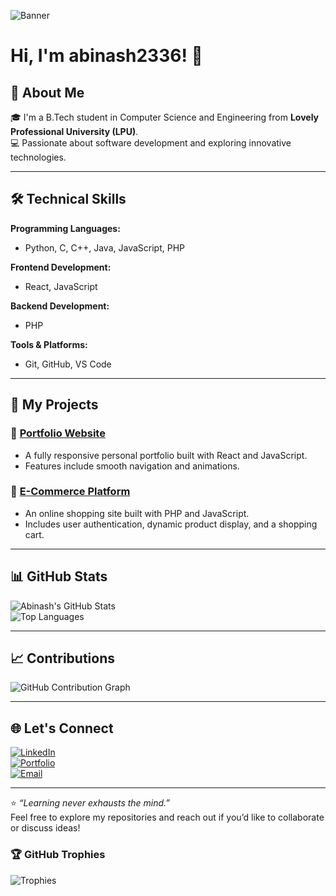 ![Banner](https://your-image-link.png)
# Hi, I'm abinash2336! 👋

## 🚀 About Me  
🎓 I'm a B.Tech student in Computer Science and Engineering from **Lovely Professional University (LPU)**.  
💻 Passionate about software development and exploring innovative technologies.

---

## 🛠️ Technical Skills  

**Programming Languages:**  
- Python, C, C++, Java, JavaScript, PHP  

**Frontend Development:**  
- React, JavaScript  

**Backend Development:**  
- PHP  

**Tools & Platforms:**  
- Git, GitHub, VS Code  

---

## 🌟 My Projects  

### 🔗 [Portfolio Website](#)  
- A fully responsive personal portfolio built with React and JavaScript.  
- Features include smooth navigation and animations.

### 🔗 [E-Commerce Platform](#)  
- An online shopping site built with PHP and JavaScript.  
- Includes user authentication, dynamic product display, and a shopping cart.

---

## 📊 GitHub Stats  

![Abinash's GitHub Stats](https://github-readme-stats.vercel.app/api?username=abinash-kumar&show_icons=true&theme=radical)  
![Top Languages](https://github-readme-stats.vercel.app/api/top-langs/?username=abinash-kumar&layout=compact&theme=radical)  

---

## 📈 Contributions  

![GitHub Contribution Graph](https://github-readme-activity-graph.vercel.app/graph?username=abinash-kumar&theme=react-dark)

---

## 🌐 Let's Connect  

[![LinkedIn](https://img.shields.io/badge/-LinkedIn-blue?style=for-the-badge&logo=linkedin)](https://www.linkedin.com/in/abinash-kumar/)  
[![Portfolio](https://img.shields.io/badge/-Portfolio-black?style=for-the-badge&logo=firefox)](https://abinash-portfolio.com/)  
[![Email](https://img.shields.io/badge/-Email-red?style=for-the-badge&logo=gmail)](mailto:abinashkumarsharma21@gmail.com)

---

⭐️ _“Learning never exhausts the mind.”_  
Feel free to explore my repositories and reach out if you’d like to collaborate or discuss ideas!

### 🏆 GitHub Trophies

![Trophies](https://github-profile-trophy.vercel.app/?username=abinash2336&theme=onedark)


